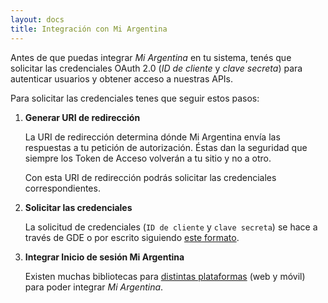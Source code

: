 ```yaml
---
layout: docs
title: Integración con Mi Argentina
---
```


Antes de que puedas integrar _Mi Argentina_ en tu sistema, tenés que solicitar las credenciales OAuth 2.0 (_ID de cliente_ y _clave secreta_) para autenticar usuarios y obtener acceso a nuestras APIs.

Para solicitar las credenciales tenes que seguir estos pasos:

<!-- 1. [Solicitar las credenciales.](platforms.md#1-solicitar-las-credenciales)
2. [Generar URI de redirección.](platforms.md#generar-uri-de-redireccion)
3. [Integrar Inicio de sesión Mi Argentina.](platforms.md#integrar-inicio-de-sesión-mi-argentina) -->

<!-- --- -->

1. **Generar URI de redirección**

    La URI de redirección determina dónde Mi Argentina envía las respuestas a tu petición de autorización. Éstas dan la seguridad que siempre los Token de Acceso volverán a tu sitio y no a otro.

    Con esta URI de redirección podrás solicitar las credenciales correspondientes.


2. **Solicitar las credenciales**

    La solicitud de credenciales (`ID de cliente` y `clave secreta`) se hace a través de GDE o por escrito siguiendo [este formato](https://docs.google.com/document/d/16-gB7qdzQXKlpDHoBQY0GNsK0DhAsn7NICV3zj3LUhI).


3. **Integrar Inicio de sesión Mi Argentina**

    Existen muchas bibliotecas para [distintas plataformas](plataformas.html) (web y móvil) para poder integrar _Mi Argentina_. 
